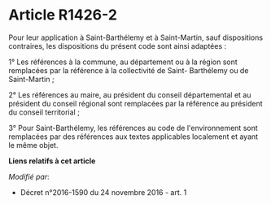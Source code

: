 # Article R1426-2

Pour  leur application à Saint-Barthélemy et à Saint-Martin, sauf  dispositions contraires, les dispositions du présent code
sont ainsi  adaptées : 

1° Les références à la commune, au  département ou à la région sont remplacées par la référence à la  collectivité de Saint-
Barthélemy ou de Saint-Martin ; 

2° Les références au maire, au président du conseil départemental et au  président du conseil régional sont remplacées par la
référence au  président du conseil territorial ; 

3° Pour Saint-Barthélemy, les références au code de l'environnement sont remplacées par des références aux textes applicables
localement et ayant le même objet.

**Liens relatifs à cet article**

_Modifié par_:

  - Décret n°2016-1590 du 24 novembre 2016 - art. 1
